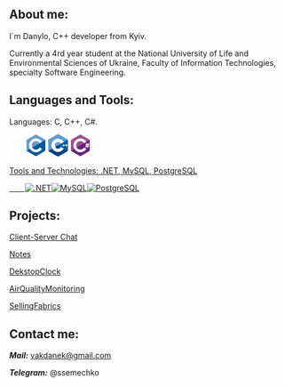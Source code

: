 ## About me:

I`m Danylo, C++ developer from Kyiv.

Сurrently a 4rd year student at the National University of Life and Environmental Sciences of Ukraine, Faculty of Information Technologies, specialty Software Engineering.


## Languages and Tools:

Languages: C, C++, C#.

&nbsp;&nbsp;&nbsp;&nbsp;&nbsp;&nbsp; <a href="https://www.cprogramming.com/" target="_blank" rel="noreferrer"><img src="https://raw.githubusercontent.com/devicons/devicon/master/icons/c/c-original.svg" alt="c" width="40" height="40"/></a><a href="https://www.w3schools.com/cpp/" target="_blank" rel="noreferrer"><img src="https://raw.githubusercontent.com/devicons/devicon/master/icons/cplusplus/cplusplus-original.svg" alt="cplusplus" width="40" height="40"/></a><a href="https://www.w3schools.com/cs/" target="_blank" rel="noreferrer"><img src="https://raw.githubusercontent.com/devicons/devicon/master/icons/csharp/csharp-original.svg" alt="csharp" width="40" height="40"/></a><a href="https://dotnet.microsoft.com/" target="_blank" rel="noreferrer">

Tools and Technologies: .NET, MySQL, PostgreSQL

&nbsp;&nbsp;&nbsp;&nbsp;&nbsp;&nbsp; <a href="https://dotnet.microsoft.com/en-us/" target="_blank" rel="noreferrer"><img src="https://raw.githubusercontent.com/danielcranney/readme-generator/main/public/icons/skills/dot-net-colored.svg" width="36" height="36" alt=".NET"/></a><a href="https://www.mysql.com/" target="_blank" rel="noreferrer"><img src="https://raw.githubusercontent.com/danielcranney/readme-generator/main/public/icons/skills/mysql-colored.svg" width="36" height="36" alt="MySQL" /></a><a href="https://docs.microsoft.com/en-us/cpp/?view=msvc-170" target="_blank" rel="noreferrer"><img src="https://raw.githubusercontent.com/danielcranney/readme-generator/main/public/icons/skills/postgresql-colored.svg" width="36" height="36" alt="PostgreSQL" /></a>


## Projects:
[Client-Server Chat](https://github.com/Semachko/client-server-chat)

[Notes](https://github.com/Semachko/Notes)

[DekstopClock](https://github.com/Semachko/DekstopClock)

[AirQualityMonitoring](https://github.com/Semachko/AirQualityMonitoring)

[SellingFabrics](https://github.com/Semachko/SellingFabrics)

## Contact me:

***Mail:*** vakdanek@gmail.com

***Telegram:*** @ssemechko

